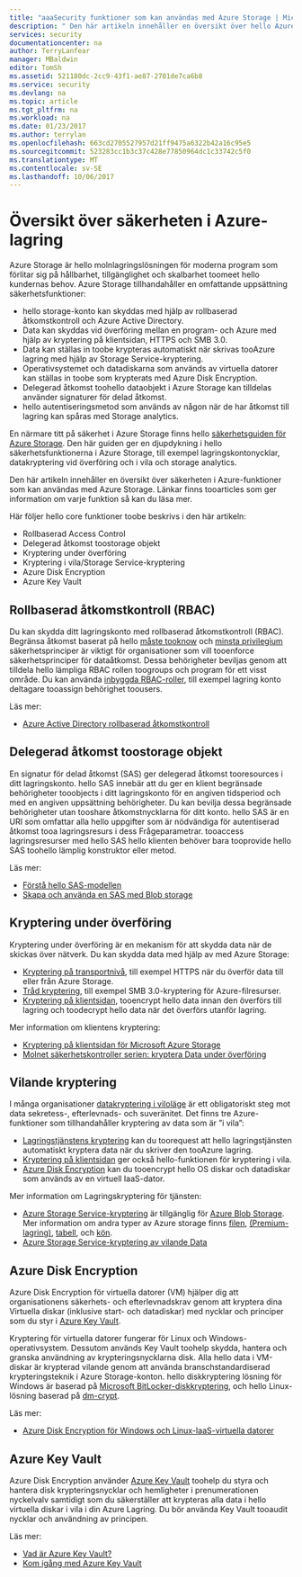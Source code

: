 ```yaml
---
title: "aaaSecurity funktioner som kan användas med Azure Storage | Microsoft Docs"
description: " Den här artikeln innehåller en översikt över hello Azure säkerhetsfunktionerna som kan användas med Azure Storage. "
services: security
documentationcenter: na
author: TerryLanfear
manager: MBaldwin
editor: TomSh
ms.assetid: 521180dc-2cc9-43f1-ae87-2701de7ca6b8
ms.service: security
ms.devlang: na
ms.topic: article
ms.tgt_pltfrm: na
ms.workload: na
ms.date: 01/23/2017
ms.author: terrylan
ms.openlocfilehash: 663cd2705527957d21ff9475a6322b42a16c95e5
ms.sourcegitcommit: 523283cc1b3c37c428e77850964dc1c33742c5f0
ms.translationtype: MT
ms.contentlocale: sv-SE
ms.lasthandoff: 10/06/2017
---
```

# <a name="azure-storage-security-overview"></a>Översikt över säkerheten i Azure-lagring
Azure Storage är hello molnlagringslösningen för moderna program som förlitar sig på hållbarhet, tillgänglighet och skalbarhet toomeet hello kundernas behov. Azure Storage tillhandahåller en omfattande uppsättning säkerhetsfunktioner:

* hello storage-konto kan skyddas med hjälp av rollbaserad åtkomstkontroll och Azure Active Directory.
* Data kan skyddas vid överföring mellan en program- och Azure med hjälp av kryptering på klientsidan, HTTPS och SMB 3.0.
* Data kan ställas in toobe krypteras automatiskt när skrivas tooAzure lagring med hjälp av Storage Service-kryptering.
* Operativsystemet och datadiskarna som används av virtuella datorer kan ställas in toobe som krypterats med Azure Disk Encryption.
* Delegerad åtkomst toohello dataobjekt i Azure Storage kan tilldelas använder signaturer för delad åtkomst.
* hello autentiseringsmetod som används av någon när de har åtkomst till lagring kan spåras med Storage analytics.

En närmare titt på säkerhet i Azure Storage finns hello [säkerhetsguiden för Azure Storage](../storage/common/storage-security-guide.md). Den här guiden ger en djupdykning i hello säkerhetsfunktionerna i Azure Storage, till exempel lagringskontonycklar, datakryptering vid överföring och i vila och storage analytics.

Den här artikeln innehåller en översikt över säkerheten i Azure-funktioner som kan användas med Azure Storage. Länkar finns tooarticles som ger information om varje funktion så kan du läsa mer.

Här följer hello core funktioner toobe beskrivs i den här artikeln:

* Rollbaserad Access Control
* Delegerad åtkomst toostorage objekt
* Kryptering under överföring
* Kryptering i vila/Storage Service-kryptering
* Azure Disk Encryption
* Azure Key Vault

## <a name="role-based-access-control-rbac"></a>Rollbaserad åtkomstkontroll (RBAC)
Du kan skydda ditt lagringskonto med rollbaserad åtkomstkontroll (RBAC). Begränsa åtkomst baserat på hello [måste tooknow](https://en.wikipedia.org/wiki/Need_to_know) och [minsta privilegium](https://en.wikipedia.org/wiki/Principle_of_least_privilege) säkerhetsprinciper är viktigt för organisationer som vill tooenforce säkerhetsprinciper för dataåtkomst. Dessa behörigheter beviljas genom att tilldela hello lämpliga RBAC rollen toogroups och program för ett visst område. Du kan använda [inbyggda RBAC-roller](../active-directory/role-based-access-built-in-roles.md), till exempel lagring konto deltagare tooassign behörighet toousers.

Läs mer:

* [Azure Active Directory rollbaserad åtkomstkontroll](../active-directory/role-based-access-control-configure.md)

## <a name="delegated-access-toostorage-objects"></a>Delegerad åtkomst toostorage objekt
En signatur för delad åtkomst (SAS) ger delegerad åtkomst tooresources i ditt lagringskonto. hello SAS innebär att du ger en klient begränsade behörigheter tooobjects i ditt lagringskonto för en angiven tidsperiod och med en angiven uppsättning behörigheter. Du kan bevilja dessa begränsade behörigheter utan tooshare åtkomstnycklarna för ditt konto. hello SAS är en URI som omfattar alla hello uppgifter som är nödvändiga för autentiserad åtkomst tooa lagringsresurs i dess Frågeparametrar. tooaccess lagringsresurser med hello SAS hello klienten behöver bara tooprovide hello SAS toohello lämplig konstruktor eller metod.

Läs mer:

* [Förstå hello SAS-modellen](../storage/common/storage-dotnet-shared-access-signature-part-1.md)
* [Skapa och använda en SAS med Blob storage](../storage/blobs/storage-dotnet-shared-access-signature-part-2.md)

## <a name="encryption-in-transit"></a>Kryptering under överföring
Kryptering under överföring är en mekanism för att skydda data när de skickas över nätverk. Du kan skydda data med hjälp av med Azure Storage:

* [Kryptering på transportnivå](../storage/common/storage-security-guide.md#encryption-in-transit), till exempel HTTPS när du överför data till eller från Azure Storage.
* [Tråd kryptering](../storage/common/storage-security-guide.md#using-encryption-during-transit-with-azure-file-shares), till exempel SMB 3.0-kryptering för Azure-filresurser.
* [Kryptering på klientsidan](../storage/common/storage-security-guide.md#using-client-side-encryption-to-secure-data-that-you-send-to-storage), tooencrypt hello data innan den överförs till lagring och toodecrypt hello data när det överförs utanför lagring.

Mer information om klientens kryptering:

* [Kryptering på klientsidan för Microsoft Azure Storage](https://blogs.msdn.microsoft.com/windowsazurestorage/2015/04/28/client-side-encryption-for-microsoft-azure-storage-preview/)
* [Molnet säkerhetskontroller serien: kryptera Data under överföring](http://blogs.microsoft.com/cybertrust/2015/08/10/cloud-security-controls-series-encrypting-data-in-transit/)

## <a name="encryption-at-rest"></a>Vilande kryptering
I många organisationer [datakryptering i viloläge](https://blogs.microsoft.com/cybertrust/2015/09/10/cloud-security-controls-series-encrypting-data-at-rest/) är ett obligatoriskt steg mot data sekretess-, efterlevnads- och suveränitet. Det finns tre Azure-funktioner som tillhandahåller kryptering av data som är ”i vila”:

* [Lagringstjänstens kryptering](../storage/common/storage-security-guide.md#encryption-at-rest) kan du toorequest att hello lagringstjänsten automatiskt kryptera data när du skriver den tooAzure lagring.
* [Kryptering på klientsidan](../storage/common/storage-security-guide.md#client-side-encryption) ger också hello-funktionen för kryptering i vila.
* [Azure Disk Encryption](../storage/common/storage-security-guide.md#using-azure-disk-encryption-to-encrypt-disks-used-by-your-virtual-machines) kan du tooencrypt hello OS diskar och datadiskar som används av en virtuell IaaS-dator.

Mer information om Lagringskryptering för tjänsten:

* [Azure Storage Service-kryptering](https://azure.microsoft.com/services/storage/) är tillgänglig för [Azure Blob Storage](https://azure.microsoft.com/services/storage/blobs/). Mer information om andra typer av Azure storage finns [filen](https://azure.microsoft.com/services/storage/files/), [(Premium-lagring)](https://azure.microsoft.com/services/storage/premium-storage/), [tabell](https://azure.microsoft.com/services/storage/tables/), och [kön](https://azure.microsoft.com/services/storage/queues/).
* [Azure Storage Service-kryptering av vilande Data](../storage/common/storage-service-encryption.md)

## <a name="azure-disk-encryption"></a>Azure Disk Encryption
Azure Disk Encryption för virtuella datorer (VM) hjälper dig att organisationens säkerhets- och efterlevnadskrav genom att kryptera dina Virtuella diskar (inklusive start- och datadiskar) med nycklar och principer som du styr i [Azure Key Vault](https://azure.microsoft.com/services/key-vault/).

Kryptering för virtuella datorer fungerar för Linux och Windows-operativsystem. Dessutom används Key Vault toohelp skydda, hantera och granska användning av krypteringsnycklarna disk. Alla hello data i VM-diskar är krypterad vilande genom att använda branschstandardiserad krypteringsteknik i Azure Storage-konton. hello diskkryptering lösning för Windows är baserad på [Microsoft BitLocker-diskkryptering](https://technet.microsoft.com/library/cc732774.aspx), och hello Linux-lösning baserad på [dm-crypt](https://en.wikipedia.org/wiki/Dm-crypt).

Läs mer:

* [Azure Disk Encryption för Windows och Linux-IaaS-virtuella datorer](https://gallery.technet.microsoft.com/Azure-Disk-Encryption-for-a0018eb0)

## <a name="azure-key-vault"></a>Azure Key Vault
Azure Disk Encryption använder [Azure Key Vault](https://azure.microsoft.com/services/key-vault/) toohelp du styra och hantera disk krypteringsnycklar och hemligheter i prenumerationen nyckelvalv samtidigt som du säkerställer att krypteras alla data i hello virtuella diskar i vila i din Azure Lagring. Du bör använda Key Vault tooaudit nycklar och användning av principen.

Läs mer:

* [Vad är Azure Key Vault?](../key-vault/key-vault-whatis.md)
* [Kom igång med Azure Key Vault](../key-vault/key-vault-get-started.md)
